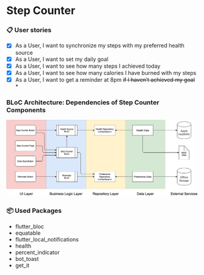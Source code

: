 # Step Counter 
 
### 📋 User stories
- [x] As a User, I want to synchronize my steps with my preferred health source
- [x] As a User, I want to set my daily goal
- [x] As a User, I want to see how many steps I achieved today 
- [x] As a User, I want to see how many calories I have burned with my steps
- [x] As a User, I want to get a reminder at 8pm <del>if I haven’t achieved my goal</del> *

### BLoC Architecture: Dependencies of Step Counter Components

![bloc_diagram](https://github.com/buhar/fastic_step_counter/blob/main/.extras/bloc_dependencies.png)

### 📦 Used Packages
- flutter_bloc
- equatable
- flutter_local_notifications
- health
- percent_indicator
- bot_toast
- get_it
